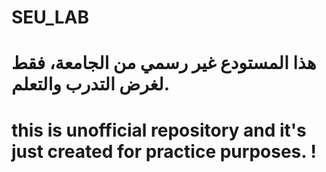 # SEU_LAB
#   هذا المستودع غير رسمي من الجامعة، فقط لغرض التدرب والتعلم.
# this is unofficial repository and it's just created for practice purposes. !